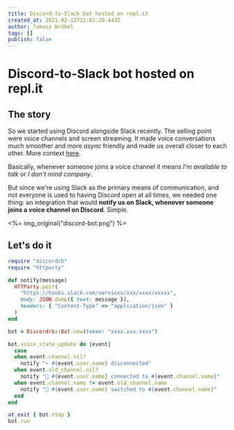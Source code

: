 ```yaml
---
title: Discord-to-Slack bot hosted on repl.it 
created_at: 2021-02-12T12:02:20.443Z
author: Tomasz Wróbel
tags: []
publish: false
---
```


# Discord-to-Slack bot hosted on repl.it

## The story

So we started using Discord alongside Slack recently. The selling point were voice channels and screen streaming. It made voice conversations much smoother and  more _async_ friendly and made us overall closer to each other. More context [here](https://twitter.com/tomasz_wro/status/1355222703221968900).

Basically, whenever someone joins a voice channel it means _I'm available to talk_ or _I don't mind company_.

But since we're using Slack as the primary means of communication, and not everyone is used to having Discord open at all times, we needed one thing: an integration that would **notify us on Slack, whenever someone joins a voice channel on Discord**. Simple.

<%= img_original("discord-bot.png") %>

## Let's do it

```ruby
require "discordrb"
require "httparty"

def notify(message)
  HTTParty.post(
    "https://hooks.slack.com/services/xxx/xxxx/xxxxx",
    body: JSON.dump({ text: message }),
    headers: { "Content-Type" => "application/json" }
  )
end

bot = Discordrb::Bot.new(token: "xxxx.xxx.xxxx")

bot.voice_state_update do |event|
  case 
  when event.channel.nil?
    notify "✂️ #{event.user.name} disconnected"
  when event.old_channel.nil?
    notify "👋 #{event.user.name} connected to #{event.channel.name}"
  when event.channel.name != event.old_channel.name
    notify "🔀 #{event.user.name} switched to #{event.channel.name}"
  end
end

at_exit { bot.stop }
bot.run
```
